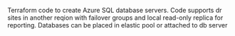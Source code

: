 Terraform code to create Azure SQL database servers. Code supports dr sites in another reqion with failover groups and local read-only replica for reporting. Databases can be placed in elastic pool or attached to db server
